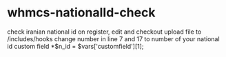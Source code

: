 # whmcs-nationalId-check
check iranian national id on register, edit and checkout
upload file to /includes/hooks
change number in line 7 and 17 to number of your national id custom field
*$n_id = $vars['customfield'][1];
